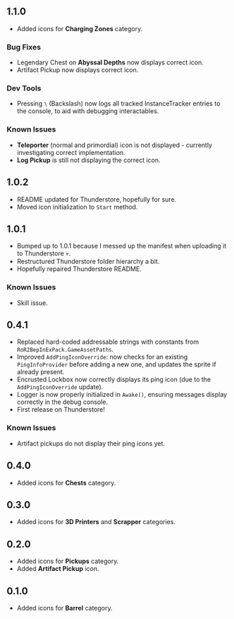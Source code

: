 ## 1.1.0

- Added icons for **Charging Zones** category.

### Bug Fixes

- Legendary Chest on **Abyssal Depths** now displays correct icon.
- Artifact Pickup now displays correct icon.

### Dev Tools
- Pressing ```\``` (Backslash) now logs all tracked InstanceTracker entries to the console, to aid with debugging interactables.

### Known Issues

- **Teleporter** (normal and primordial) icon is not displayed - currently investigating correct implementation.
- **Log Pickup** is still not displaying the correct icon.

## 1.0.2

- README updated for Thunderstore, hopefully for sure.
- Moved icon initialization to ``Start`` method.

## 1.0.1

- Bumped up to 1.0.1 because I messed up the manifest when uploading it to Thunderstore 💀.
- Restructured Thunderstore folder hierarchy a bit.
- Hopefully repaired Thunderstore README.

### Known Issues

- Skill issue.

## 0.4.1

- Replaced hard-coded addressable strings with constants from ``RoR2BepInExPack.GameAssetPaths``.
- Improved `AddPingIconOverride`: now checks for an existing `PingInfoProvider` before adding a new one, and updates the sprite if already present.
- Encrusted Lockbox now correctly displays its ping icon (due to the `AddPingIconOverride` update).
- Logger is now properly initialized in `Awake()`, ensuring messages display correctly in the debug console.
- First release on Thunderstore!

### Known Issues

- Artifact pickups do not display their ping icons yet.

## 0.4.0

- Added icons for **Chests** category.

## 0.3.0

- Added icons for **3D Printers** and **Scrapper** categories.

## 0.2.0

- Added icons for **Pickups** category.
- Added **Artifact Pickup** icon.

## 0.1.0

- Added icons for **Barrel** category.
